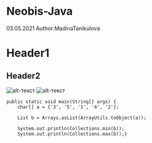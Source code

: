 # Neobis-Java
03.05.2021
Author:MadinaTanikulova
# Header1
## Header2
![alt-текст](https://upload.wikimedia.org/wikipedia/commons/thumb/9/91/Octicons-mark-github.svg/200px-Octicons-mark-github.svg.png)
![alt-текст][logo]

[logo]:https://upload.wikimedia.org/wikipedia/commons/thumb/9/91/Octicons-mark-github.svg/200px-Octicons-mark-github.svg.png



    public static void main(String[] args) {
        char[] a = {'3', '5', '1', '4', '2'};

        List b = Arrays.asList(ArrayUtils.toObject(a));

        System.out.println(Collections.min(b));
        System.out.println(Collections.max(b));}
